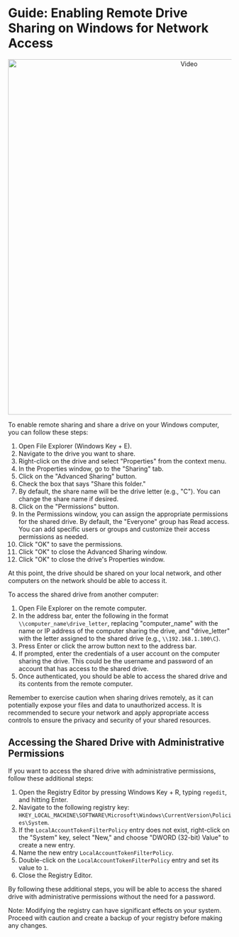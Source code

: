# Guide: Enabling Remote Drive Sharing on Windows for Network Access

<p align="center">
  <a href="https://www.youtube.com/watch?v=SjYUv1ytscE">
    <img src="https://img.youtube.com/vi/SjYUv1ytscE/0.jpg" alt="Video" width="800">
  </a>
</p>

To enable remote sharing and share a drive on your Windows computer, you can follow these steps:

1. Open File Explorer (Windows Key + E).
2. Navigate to the drive you want to share.
3. Right-click on the drive and select "Properties" from the context menu.
4. In the Properties window, go to the "Sharing" tab.
5. Click on the "Advanced Sharing" button.
6. Check the box that says "Share this folder."
7. By default, the share name will be the drive letter (e.g., "C"). You can change the share name if desired.
8. Click on the "Permissions" button.
9. In the Permissions window, you can assign the appropriate permissions for the shared drive. By default, the "Everyone" group has Read access. You can add specific users or groups and customize their access permissions as needed.
10. Click "OK" to save the permissions.
11. Click "OK" to close the Advanced Sharing window.
12. Click "OK" to close the drive's Properties window.

At this point, the drive should be shared on your local network, and other computers on the network should be able to access it.

To access the shared drive from another computer:

1. Open File Explorer on the remote computer.
2. In the address bar, enter the following in the format `\\computer_name\drive_letter`, replacing "computer_name" with the name or IP address of the computer sharing the drive, and "drive_letter" with the letter assigned to the shared drive (e.g., `\\192.168.1.100\C`).
3. Press Enter or click the arrow button next to the address bar.
4. If prompted, enter the credentials of a user account on the computer sharing the drive. This could be the username and password of an account that has access to the shared drive.
5. Once authenticated, you should be able to access the shared drive and its contents from the remote computer.

Remember to exercise caution when sharing drives remotely, as it can potentially expose your files and data to unauthorized access. It is recommended to secure your network and apply appropriate access controls to ensure the privacy and security of your shared resources.

## Accessing the Shared Drive with Administrative Permissions

If you want to access the shared drive with administrative permissions, follow these additional steps:

1. Open the Registry Editor by pressing Windows Key + R, typing `regedit`, and hitting Enter.
2. Navigate to the following registry key: `HKEY_LOCAL_MACHINE\SOFTWARE\Microsoft\Windows\CurrentVersion\Policies\System`.
3. If the `LocalAccountTokenFilterPolicy` entry does not exist, right-click on the "System" key, select "New," and choose "DWORD (32-bit) Value" to create a new entry.
4. Name the new entry `LocalAccountTokenFilterPolicy`.
5. Double-click on the `LocalAccountTokenFilterPolicy` entry and set its value to `1`.
6. Close the Registry Editor.

By following these additional steps, you will be able to access the shared drive with administrative permissions without the need for a password.

Note: Modifying the registry can have significant effects on your system. Proceed with caution and create a backup of your registry before making any changes.
